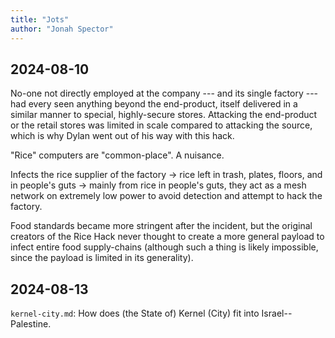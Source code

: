 ```yaml
---
title: "Jots"
author: "Jonah Spector"
---
```


## 2024-08-10

No-one not directly employed at the company --- and its single factory --- had
every seen anything beyond the end-product, itself delivered in a similar manner
to special, highly-secure stores. Attacking the end-product or the retail stores
was limited in scale compared to attacking the source, which is why Dylan went
out of his way with this hack.

"Rice" computers are "common-place". A nuisance.

Infects the rice supplier of the factory -> rice left in trash, plates, floors,
and in people's guts -> mainly from rice in people's guts, they act as a mesh
network on extremely low power to avoid detection and attempt to hack the
factory.

Food standards became more stringent after the incident, but the original
creators of the Rice Hack never thought to create a more general payload to
infect entire food supply-chains (although such a thing is likely impossible,
since the payload is limited in its generality).

## 2024-08-13

`kernel-city.md`: How does (the State of) Kernel (City) fit into
Israel--Palestine.
